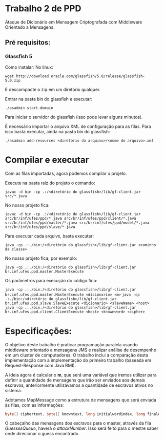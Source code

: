 # Trabalho 2 de PPD
Ataque de Dicionário em Mensagem Criptografada com Middleware Orientado a Mensagens.

## Pré requisitos:
### Glassfish 5
Como instalar:
No linux:

`wget http://download.oracle.com/glassfish/5.0/release/glassfish-5.0.zip`

E descompacte o zip em um diretório qualquer.

Entrar na pasta bin do glassfish e executar:

`./asadmin start-domain`

Para iniciar o servidor do glassfish (isso pode levar alguns minutos).

É necessário importar o arquivo XML de configuração para as filas. Para isso basta executar, ainda na pasta bin do glassfish:

`./asadmin add-resources <diretório do arquivo>/<nome do arquivo>.xml`

# Compilar e executar

Com as filas importadas, agora podemos compilar o projeto.

Execute na pasta raíz do projeto o comando:

`javac -d bin -cp .:/<diretório do glassfish>/lib/gf-client.jar src/*.java`

No nosso projeto fica:

`javac -d bin -cp .:/<diretório do glassfish>/lib/gf-client.jar src/br/inf/ufes/ppd/*.java src/br/inf/ufes/ppd/client/*.java src/br/inf/ufes/ppd/master/*.java src/br/inf/ufes/ppd/model/*.java src/br/inf/ufes/ppd/slave/*.java`

Para executar cada arquivo, basta executar:

`java -cp .:./bin:/<diretório do glassfish>/lib/gf-client.jar <caminho da classe>`

No nosso projeto fica, por exemplo:

`java -cp .:./bin:/<diretório do glassfish>/lib/gf-client.jar br.inf.ufes.ppd.master.MasterExecute`

Os parâmetros para execução do código fica:

`java -cp .:./bin:/<diretório do glassfish>/lib/gf-client.jar br.inf.ufes.ppd.master.MasterExecute <dicionario> <m>`
`java -cp .:./bin:/<diretório do glassfish>/lib/gf-client.jar br.inf.ufes.ppd.slave.SlaveExecute <dicionario> <slaveName> <host>`
`java -cp .:./bin:/<diretório do glassfish>/lib/gf-client.jar br.inf.ufes.ppd.client.ClientExecute <host> <knownword> <cipher>`

# Especificações:

O objetivo deste trabalho é praticar programação paralela usando middleware orientado a mensagens JMS e realizar análise de desempenho em um cluster de computadores. O trabalho inclui a comparação desta implementação com a implementação do primeiro trabalho (baseada em Request-Response com Java RMI).

A ideia agora é calcular o **m**, que será uma variável que iremos utilizar para definir a quantidade de mensagens que irão ser enviados aos demais escravos, anteriormente utilizávamos a quantidade de escravos ativos no sistema.

Adotamos MapMessage como a estrutura de mensagens que será enviada às filas, com as informações:
```java
byte[] ciphertext, byte[] knowntext, long initialwordindex, long finalwordindex, int attackNumber;
```

O cabeçalho das mensagens dos escravos para o master, através da fila _GuessesQueue_, haverá o _attackNumber_. Isso será feito para o mestre saber onde direcionar o guess encontrado.
